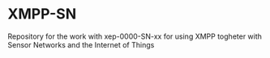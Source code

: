 XMPP-SN
=======

Repository for the work with xep-0000-SN-xx for using XMPP togheter with Sensor Networks and the Internet of Things